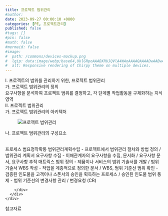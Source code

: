 ```yaml
---
title: 프로젝트 범위관리
#author: 
date: 2023-09-27 00:00:10 +0800
categories: [PE, 프로젝트관리]
published: false
#tags: []
#pin: false
#math: false
#mermaid: false
#image:
#  path: /commons/devices-mockup.png
#  lqip: data:image/webp;base64,UklGRpoAAABXRUJQVlA4WAoAAAAQAAAADwAABwAAQUxQSDIAAAARL0AmbZurmr57yyIiqE8oiG0bejIYEQTgqiDA9vqnsUSI6H+oAERp2HZ65qP/VIAWAFZQOCBCAAAA8AEAnQEqEAAIAAVAfCWkAALp8sF8rgRgAP7o9FDvMCkMde9PK7euH5M1m6VWoDXf2FkP3BqV0ZYbO6NA/VFIAAAA
#  alt: Responsive rendering of Chirpy theme on multiple devices.
---
```


<div class="post-wrap">
  <div class="para">
    <div class="para-title">
      I. 프로젝트의 범위를 관리하기 위한, 프로젝트 범위관리
    </div>
    <div class="para-cntnt">
      <div class="para">
        <div class="para-title">
          가. 프로젝트 범위관리의 정의
        </div>
        <div class="para-cntnt">
            요구사항을 분석하여 프로젝트 범위를 결정하고, 각 단계별 작업활동을 구체화하는 지식영역
        </div>
      </div>
    </div>
  </div>
  
  <div class="para">
    <div class="para-title">
      II. 프로젝트 범위관리
    </div>
    <div class="para-cntnt">
      <div class="para">
        <div class="para-title">
          가. 프로젝트 범위관리의 아키텍처
        </div>
        <div class="para-cntnt">
          <figure class="post-figure">
            <img src="/assets/img/posts/프로젝트-범위관리.png" alt="프로젝트 범위관리">
<!--            <figcaption>Source: Unveiling the Metaverse: Exploring Emerging Trends, Multifaceted Perspectives, and Future Challenges</figcaption>-->
          </figure>
        </div>
      </div>
      <div class="para">
        <div class="para-title">
          나. 프로젝트 범위관리의 구성요소
        </div>
        <div class="para-cntnt">
          <table class="post-table">
          </table>
          프로세스 범요정작확통
  범위관리계획수립 - 프로젝트에서 범위관리 절차와 방법 정의 / 범위관리 계획서
  요구사항 수집 - 이해관계자의 요구사항을 수집, 문서화 / 요구사항 문서, 요구사항 추적 매트릭스
  범위 정의 - 제품이나 서비스의 범위 기술서를 개발 / 범위 기술서
  WBS 작성 - 작업을 계층적으로 정의한 문서 / WBS, 범위 기준선
  범위 확인 - 검증된 인도물을 고객이나 스폰서의 승인을 획득하는 프로세스 / 승인된 인도물
  범위 통제 - 범위 기준선의 변경사항 관리 / 변경요청 (CR)

        </div>
      </div>
    </div>
  </div>

  <div class="refr-wrap">
    <div class="refr-title">
        참고자료
    </div>
    <ol class="refr-list">
    <!--    <li>(나현식, 최대선) <a target="_blank" href="https://scienceon.kisti.re.kr/commons/util/originalView.do?cn=JAKO202225948430499&oCn=JAKO202225948430499&dbt=JAKO&journal=NJOU00291864">메타버스 보안 위협 요소 및 대응 방안 검토</a></li>-->
    <!--    <li>(M. Uddin, S. Manickam, H. Ullah, M. Obaidat and A. Dandoush) <a target="_blank" href="https://ieeexplore.ieee.org/abstract/document/10138386">Unveiling the Metaverse: Exploring Emerging Trends, Multifaceted Perspectives, and Future Challenges</a></li>-->
    </ol>
  </div>
</div>
